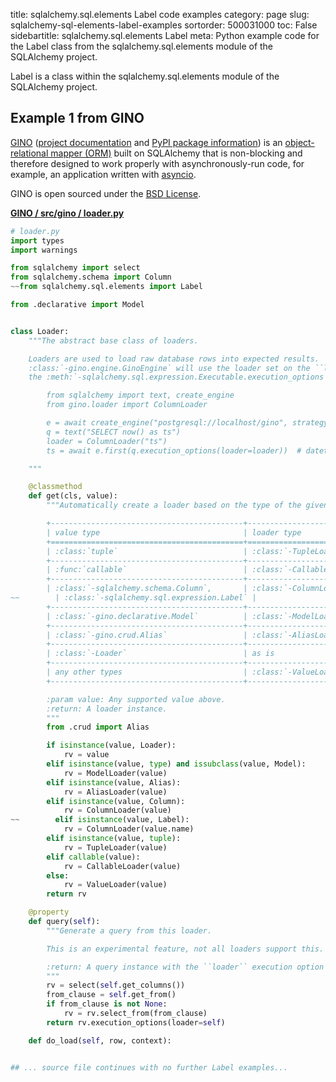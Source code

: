 title: sqlalchemy.sql.elements Label code examples
category: page
slug: sqlalchemy-sql-elements-label-examples
sortorder: 500031000
toc: False
sidebartitle: sqlalchemy.sql.elements Label
meta: Python example code for the Label class from the sqlalchemy.sql.elements module of the SQLAlchemy project.


Label is a class within the sqlalchemy.sql.elements module of the SQLAlchemy project.


## Example 1 from GINO
[GINO](https://github.com/fantix/gino)
([project documentation](https://python-gino.readthedocs.io/en/latest/)
and
[PyPI package information](https://pypi.org/project/gino/))
is an [object-relational mapper (ORM)](/object-relational-mappers-orms.html)
built on SQLAlchemy that is non-blocking and therefore designed to work properly
with asynchronously-run code, for example, an application written with
[asyncio](https://docs.python.org/3/library/asyncio.html).

GINO is open sourced under the [BSD License](https://github.com/python-gino/gino/blob/master/LICENSE).

[**GINO / src/gino / loader.py**](https://github.com/python-gino/gino/blob/master/src/gino/./loader.py)

```python
# loader.py
import types
import warnings

from sqlalchemy import select
from sqlalchemy.schema import Column
~~from sqlalchemy.sql.elements import Label

from .declarative import Model


class Loader:
    """The abstract base class of loaders.

    Loaders are used to load raw database rows into expected results.
    :class:`-gino.engine.GinoEngine` will use the loader set on the ``loader`` value of
    the :meth:`-sqlalchemy.sql.expression.Executable.execution_options`, for example::

        from sqlalchemy import text, create_engine
        from gino.loader import ColumnLoader

        e = await create_engine("postgresql://localhost/gino", strategy="gino")
        q = text("SELECT now() as ts")
        loader = ColumnLoader("ts")
        ts = await e.first(q.execution_options(loader=loader))  # datetime

    """

    @classmethod
    def get(cls, value):
        """Automatically create a loader based on the type of the given value.

        +-------------------------------------------+--------------------------+
        | value type                                | loader type              |
        +===========================================+==========================+
        | :class:`tuple`                            | :class:`-TupleLoader`    |
        +-------------------------------------------+--------------------------+
        | :func:`callable`                          | :class:`-CallableLoader` |
        +-------------------------------------------+--------------------------+
        | :class:`-sqlalchemy.schema.Column`,       | :class:`-ColumnLoader`   |
~~        | :class:`-sqlalchemy.sql.expression.Label` |                          |
        +-------------------------------------------+--------------------------+
        | :class:`-gino.declarative.Model`          | :class:`-ModelLoader`    |
        +-------------------------------------------+--------------------------+
        | :class:`-gino.crud.Alias`                 | :class:`-AliasLoader`    |
        +-------------------------------------------+--------------------------+
        | :class:`-Loader`                          | as is                    |
        +-------------------------------------------+--------------------------+
        | any other types                           | :class:`-ValueLoader`    |
        +-------------------------------------------+--------------------------+

        :param value: Any supported value above.
        :return: A loader instance.
        """
        from .crud import Alias

        if isinstance(value, Loader):
            rv = value
        elif isinstance(value, type) and issubclass(value, Model):
            rv = ModelLoader(value)
        elif isinstance(value, Alias):
            rv = AliasLoader(value)
        elif isinstance(value, Column):
            rv = ColumnLoader(value)
~~        elif isinstance(value, Label):
            rv = ColumnLoader(value.name)
        elif isinstance(value, tuple):
            rv = TupleLoader(value)
        elif callable(value):
            rv = CallableLoader(value)
        else:
            rv = ValueLoader(value)
        return rv

    @property
    def query(self):
        """Generate a query from this loader.

        This is an experimental feature, not all loaders support this.

        :return: A query instance with the ``loader`` execution option set to self.
        """
        rv = select(self.get_columns())
        from_clause = self.get_from()
        if from_clause is not None:
            rv = rv.select_from(from_clause)
        return rv.execution_options(loader=self)

    def do_load(self, row, context):


## ... source file continues with no further Label examples...


```

